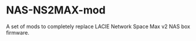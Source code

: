NAS-NS2MAX-mod
==============

A set of mods to completely replace LACIE Network Space Max v2 NAS box firmware.
